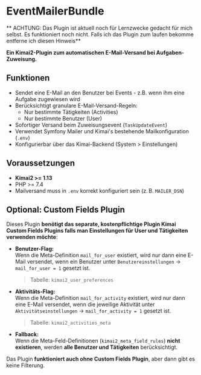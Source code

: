 # EventMailerBundle

** ACHTUNG: Das Plugin ist aktuell noch für Lernzwecke gedacht für mich selbst. Es funktioniert noch nicht. Falls ich das Plugin zum laufen bekomme entferne ich diesen Hinweis**

**Ein Kimai2-Plugin zum automatischen E-Mail-Versand bei Aufgaben-Zuweisung.**

## Funktionen

- Sendet eine E-Mail an den Benutzer bei Events - z.B. wenn ihm eine Aufgabe zugewiesen wird
- Berücksichtigt granulare E-Mail-Versand-Regeln:
  - Nur bestimmte Tätigkeiten (Activities)
  - Nur bestimmte Benutzer (User)
- Sofortiger Versand beim Zuweisungsevent (`TaskUpdateEvent`)
- Verwendet Symfony Mailer und Kimai's bestehende Mailkonfiguration (`.env`)
- Konfigurierbar über das Kimai-Backend (System > Einstellungen)

## Voraussetzungen

- **Kimai2 >= 1.13**
- PHP >= 7.4
- Mailversand muss in `.env` korrekt konfiguriert sein (z. B. `MAILER_DSN`)

## Optional: Custom Fields Plugin

Dieses Plugin **benötigt das separate, kostenpflichtige Plugin Kimai Custom Fields Plugins falls man Einstellungen für User und Tätigkeiten verwenden möchte**:

- **Benutzer-Flag:**  
  Wenn die Meta-Definition `mail_for_user` existiert, wird nur dann eine E-Mail versendet, wenn ein Benutzer unter `Benutzereinstellungen` → `mail_for_user = 1` gesetzt ist.
  > Tabelle: `kimai2_user_preferences`

- **Aktivitäts-Flag:**  
  Wenn die Meta-Definition `mail_for_activity` existiert, wird nur dann eine E-Mail versendet, wenn die jeweilige Aktivität unter `Aktivitätseinstellungen` → `mail_for_activity = 1` gesetzt ist.
  > Tabelle: `kimai2_activities_meta`

- **Fallback:**  
  Wenn die Meta-Feld-Definitionen (`kimai2_meta_field_rules`) **nicht existieren**, werden **alle Benutzer und Tätigkeiten** berücksichtigt.

Das Plugin **funktioniert auch ohne Custom Fields Plugin**, aber dann gibt es keine Filterung.

